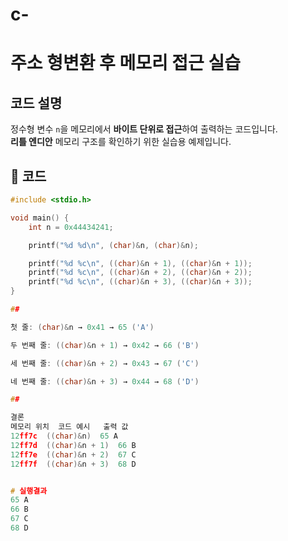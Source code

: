 # c-

# 주소 형변환 후 메모리 접근 실습

##  코드 설명

정수형 변수 `n`을 메모리에서 **바이트 단위로 접근**하여 출력하는 코드입니다.  
**리틀 엔디안** 메모리 구조를 확인하기 위한 실습용 예제입니다.

## 📄 코드

```c
#include <stdio.h>

void main() {
    int n = 0x44434241;

    printf("%d %d\n", (char)&n, (char)&n);

    printf("%d %c\n", ((char)&n + 1), ((char)&n + 1));
    printf("%d %c\n", ((char)&n + 2), ((char)&n + 2));
    printf("%d %c\n", ((char)&n + 3), ((char)&n + 3));
}

##

첫 줄: (char)&n → 0x41 → 65 ('A')

두 번째 줄: ((char)&n + 1) → 0x42 → 66 ('B')

세 번째 줄: ((char)&n + 2) → 0x43 → 67 ('C')

네 번째 줄: ((char)&n + 3) → 0x44 → 68 ('D')

##

결론
메모리 위치	코드 예시	출력 값
12ff7c	((char)&n)	65 A
12ff7d	((char)&n + 1)	66 B
12ff7e	((char)&n + 2)	67 C
12ff7f	((char)&n + 3)	68 D


# 실행결과
65 A
66 B
67 C
68 D
